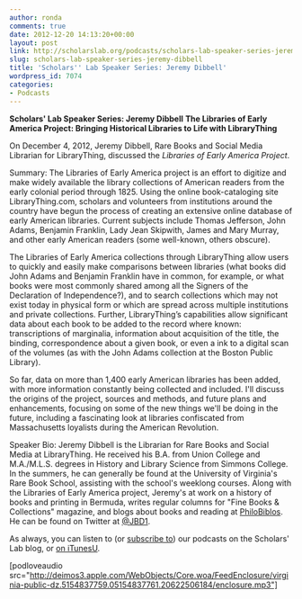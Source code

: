 ```yaml
---
author: ronda
comments: true
date: 2012-12-20 14:13:20+00:00
layout: post
link: http://scholarslab.org/podcasts/scholars-lab-speaker-series-jeremy-dibbell/
slug: scholars-lab-speaker-series-jeremy-dibbell
title: 'Scholars'' Lab Speaker Series: Jeremy Dibbell'
wordpress_id: 7074
categories:
- Podcasts
---
```


**Scholars' Lab Speaker Series: Jeremy Dibbell**
**The Libraries of Early America Project: Bringing Historical Libraries to Life with LibraryThing**

On December 4, 2012, Jeremy Dibbell, Rare Books and Social Media Librarian for LibraryThing, discussed the _Libraries of Early America Project_.

Summary:
The Libraries of Early America project is an effort to digitize and make widely available the library collections of American readers from the early colonial period through 1825. Using the online book-cataloging site LibraryThing.com, scholars and volunteers from institutions around the country have begun the process of creating an extensive online database of early American libraries. Current subjects include Thomas Jefferson, John Adams, Benjamin Franklin, Lady Jean Skipwith, James and Mary Murray, and other early American readers (some well-known, others obscure).

The Libraries of Early America collections through LibraryThing allow users to quickly and easily make comparisons between libraries (what books did John Adams and Benjamin Franklin have in common, for example, or what books were most commonly shared among all the Signers of the Declaration of Independence?), and to search collections which may not exist today in physical form or which are spread across multiple institutions and private collections. Further, LibraryThing’s capabilities allow significant data about each book to be added to the record where known: transcriptions of marginalia, information about acquisition of the title, the binding, correspondence about a given book, or even a ink to a digital scan of the volumes (as with the John Adams collection at the Boston Public Library).

So far, data on more than 1,400 early American libraries has been added, with more information constantly being collected and included. I'll discuss the origins of the project, sources and methods, and future plans and enhancements, focusing on some of the new things we'll be doing in the future, including a fascinating look at libraries confiscated from Massachusetts loyalists during the American Revolution.

Speaker Bio:
Jeremy Dibbell is the Librarian for Rare Books and Social Media at LibraryThing. He received his B.A. from Union College and M.A./M.L.S. degrees in History and Library Science from Simmons College. In the summers, he can generally be found at the University of Virginia's Rare Book School, assisting with the school's weeklong courses. Along with the Libraries of Early America project, Jeremy's at work on a history of books and printing in Bermuda, writes regular columns for "Fine Books & Collections" magazine, and blogs about books and reading at [PhiloBiblos](http://philobiblos.blogspot.com/). He can be found on Twitter at [@JBD1](https://twitter.com/JBD1).

As always, you can listen to (or [subscribe to](http://www.scholarslab.org/category/podcasts/)) our podcasts on the Scholars' Lab blog, or [on iTunesU](http://itunes.apple.com/us/itunes-u/scholars-lab-speaker-series/id401906619).

[podloveaudio src="http://deimos3.apple.com/WebObjects/Core.woa/FeedEnclosure/virginia-public-dz.5154837759.05154837761.20622506184/enclosure.mp3"]
